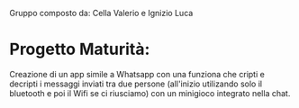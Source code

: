 Gruppo composto da: Cella Valerio e Ignizio Luca 
# Progetto Maturità:
  Creazione di un app simile a Whatsapp con una funziona che cripti e decripti i messaggi inviati tra due persone (all'inizio utilizando     solo il bluetooth e poi il Wifi se ci riusciamo) con un minigioco integrato nella chat.
  
